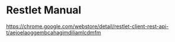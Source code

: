 # Restlet Manual

<https://chrome.google.com/webstore/detail/restlet-client-rest-api-t/aejoelaoggembcahagimdiliamlcdmfm>